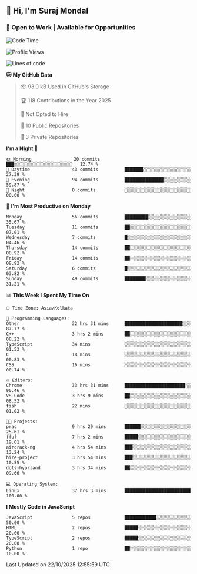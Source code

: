 ## 👋 Hi, I'm Suraj Mondal
### 🚀 Open to Work | Available for Opportunities

<!--START_SECTION:waka-->
![Code Time](http://img.shields.io/badge/Code%20Time-112%20hrs%2022%20mins-blue)

![Profile Views](http://img.shields.io/badge/Profile%20Views-1-blue)

![Lines of code](https://img.shields.io/badge/From%20Hello%20World%20I%27ve%20Written-100.3%20thousand%20lines%20of%20code-blue)

**🐱 My GitHub Data** 

> 📦 93.0 kB Used in GitHub's Storage 
 > 
> 🏆 118 Contributions in the Year 2025
 > 
> 🚫 Not Opted to Hire
 > 
> 📜 10 Public Repositories 
 > 
> 🔑 3 Private Repositories 
 > 
**I'm a Night 🦉** 

```text
🌞 Morning                20 commits          ███░░░░░░░░░░░░░░░░░░░░░░   12.74 % 
🌆 Daytime                43 commits          ███████░░░░░░░░░░░░░░░░░░   27.39 % 
🌃 Evening                94 commits          ███████████████░░░░░░░░░░   59.87 % 
🌙 Night                  0 commits           ░░░░░░░░░░░░░░░░░░░░░░░░░   00.00 % 
```
📅 **I'm Most Productive on Monday** 

```text
Monday                   56 commits          █████████░░░░░░░░░░░░░░░░   35.67 % 
Tuesday                  11 commits          ██░░░░░░░░░░░░░░░░░░░░░░░   07.01 % 
Wednesday                7 commits           █░░░░░░░░░░░░░░░░░░░░░░░░   04.46 % 
Thursday                 14 commits          ██░░░░░░░░░░░░░░░░░░░░░░░   08.92 % 
Friday                   14 commits          ██░░░░░░░░░░░░░░░░░░░░░░░   08.92 % 
Saturday                 6 commits           █░░░░░░░░░░░░░░░░░░░░░░░░   03.82 % 
Sunday                   49 commits          ████████░░░░░░░░░░░░░░░░░   31.21 % 
```


📊 **This Week I Spent My Time On** 

```text
🕑︎ Time Zone: Asia/Kolkata

💬 Programming Languages: 
Other                    32 hrs 31 mins      ██████████████████████░░░   87.77 % 
C++                      3 hrs 2 mins        ██░░░░░░░░░░░░░░░░░░░░░░░   08.22 % 
TypeScript               34 mins             ░░░░░░░░░░░░░░░░░░░░░░░░░   01.53 % 
C                        18 mins             ░░░░░░░░░░░░░░░░░░░░░░░░░   00.83 % 
CSS                      16 mins             ░░░░░░░░░░░░░░░░░░░░░░░░░   00.74 % 

🔥 Editors: 
Chrome                   33 hrs 31 mins      ███████████████████████░░   90.46 % 
VS Code                  3 hrs 9 mins        ██░░░░░░░░░░░░░░░░░░░░░░░   08.52 % 
fish                     22 mins             ░░░░░░░░░░░░░░░░░░░░░░░░░   01.02 % 

🐱‍💻 Projects: 
prac                     9 hrs 29 mins       ██████░░░░░░░░░░░░░░░░░░░   25.61 % 
ffuf                     7 hrs 2 mins        █████░░░░░░░░░░░░░░░░░░░░   19.01 % 
aircrack-ng              4 hrs 54 mins       ███░░░░░░░░░░░░░░░░░░░░░░   13.24 % 
hire-project             3 hrs 54 mins       ███░░░░░░░░░░░░░░░░░░░░░░   10.55 % 
dots-hyprland            3 hrs 34 mins       ██░░░░░░░░░░░░░░░░░░░░░░░   09.66 % 

💻 Operating System: 
Linux                    37 hrs 3 mins       █████████████████████████   100.00 % 
```

**I Mostly Code in JavaScript** 

```text
JavaScript               5 repos             ████████████░░░░░░░░░░░░░   50.00 % 
HTML                     2 repos             █████░░░░░░░░░░░░░░░░░░░░   20.00 % 
TypeScript               2 repos             █████░░░░░░░░░░░░░░░░░░░░   20.00 % 
Python                   1 repo              ██░░░░░░░░░░░░░░░░░░░░░░░   10.00 % 
```




 Last Updated on 22/10/2025 12:55:59 UTC
<!--END_SECTION:waka-->
